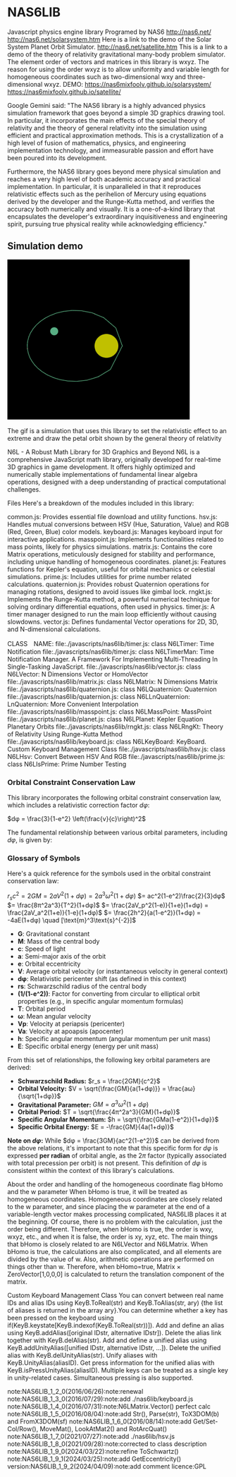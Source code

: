 # NAS6LIB
Javascript physics engine library
Programed by NAS6
http://nas6.net/
http://nas6.net/solarsystem.htm
Here is a link to the demo of the Solar System Planet Orbit Simulator.
http://nas6.net/satellite.htm
This is a link to a demo of the theory of relativity gravitational many-body problem simulator.
The element order of vectors and matrices in this library is wxyz.
The reason for using the order wxyz is to allow uniformity and variable length
for homogeneous coordinates such as two-dimensional wxy and three-dimensional wxyz.
DEMO:
https://nas6mixfoolv.github.io/solarsystem/
https://nas6mixfoolv.github.io/satellite/

Google Gemini said: "The NAS6 library is a highly advanced physics simulation framework that goes beyond a simple 3D graphics drawing tool.
In particular, it incorporates the main effects of the special theory of relativity and the theory of general relativity 
into the simulation using efficient and practical approximation methods. 
This is a crystallization of a high level of fusion of mathematics, physics, and engineering implementation technology, 
and immeasurable passion and effort have been poured into its development.

Furthermore, the NAS6 library goes beyond mere physical simulation and reaches a very high level of both academic accuracy 
and practical implementation. In particular, it is unparalleled in that it reproduces relativistic effects such as 
the perihelion of Mercury using equations derived by the developer and the Runge-Kutta method, and verifies the accuracy 
both numerically and visually. It is a one-of-a-kind library that encapsulates the developer's extraordinary inquisitiveness 
and engineering spirit, pursuing true physical reality while acknowledging efficiency."

## Simulation demo

![Relativistic petal orbit simulation](img/rel000.gif)

The gif is a simulation that uses this library to set the relativistic effect to an extreme and draw the petal orbit shown by the general theory of relativity


 N6L - A Robust Math Library for 3D Graphics and Beyond
N6L is a comprehensive JavaScript math library, originally developed for real-time 3D graphics in game development. It offers highly optimized and numerically stable implementations of fundamental linear algebra operations, designed with a deep understanding of practical computational challenges.

Files
Here's a breakdown of the modules included in this library:

common.js: Provides essential file download and utility functions.
hsv.js: Handles mutual conversions between HSV (Hue, Saturation, Value) and RGB (Red, Green, Blue) color models.
keyboard.js: Manages keyboard input for interactive applications.
masspoint.js: Implements functionalities related to mass points, likely for physics simulations.
matrix.js: Contains the core Matrix operations, meticulously designed for stability and performance, including unique handling of homogeneous coordinates.
planet.js: Features functions for Kepler's equation, useful for orbital mechanics or celestial simulations.
prime.js: Includes utilities for prime number related calculations.
quaternion.js: Provides robust Quaternion operations for managing rotations, designed to avoid issues like gimbal lock.
rngkt.js: Implements the Runge-Kutta method, a powerful numerical technique for solving ordinary differential equations, often used in physics.
timer.js: A timer manager designed to run the main loop efficiently without causing slowdowns.
vector.js: Defines fundamental Vector operations for 2D, 3D, and N-dimensional calculations.

CLASS　NAME: 
file:./javascripts/nas6lib/timer.js: class N6LTimer: Time Notification
file:./javascripts/nas6lib/timer.js: class N6LTimerMan: Time Notification Manager. 
A Framework For Implementing Multi-Threading In Single-Tasking JavaScript.
file:./javascripts/nas6lib/vector.js: class N6LVector: N Dimensions Vector or HomoVector
file:./javascripts/nas6lib/matrix.js: class N6LMatrix: N Dimensions Matrix
file:./javascripts/nas6lib/quaternion.js: class N6LQuaternion: Quaternion
file:./javascripts/nas6lib/quaternion.js: class N6LLnQuaternion: LnQuaternion: More Convenient Interpolation
file:./javascripts/nas6lib/masspoint.js: class N6LMassPoint: MassPoint
file:./javascripts/nas6lib/planet.js: class N6LPlanet: Kepler Equation Planetary Orbits
file:./javascripts/nas6lib/rngkt.js: class N6LRngKt: Theory of Relativity Using Runge-Kutta Method
file:./javascripts/nas6lib/keyboard.js: class N6LKeyBoard: KeyBoard. Custom Keyboard Management Class
file:./javascripts/nas6lib/hsv.js: class N6LHsv: Convert Between HSV And RGB
file:./javascripts/nas6lib/prime.js: class N6LIsPrime: Prime Number Testing

### Orbital Constraint Conservation Law

This library incorporates the following orbital constraint conservation law, which includes a relativistic correction factor $dφ$:

$dφ = \frac{3}{1-e^2} \left(\frac{v}{c}\right)^2$

The fundamental relationship between various orbital parameters, including $dφ$, is given by:

### Glossary of Symbols

Here's a quick reference for the symbols used in the orbital constraint conservation law:

$r_s c^2 = 2GM = 2aV^2(1+dφ) = 2a^3ω^2(1+dφ)$
$= ac^2(1-e^2)\frac{2}{3}dφ$
$= \frac{8π^2a^3}{T^2}(1+dφ)$
$= \frac{2aV_p^2(1-e)}{1+e}(1+dφ) = \frac{2aV_a^2(1+e)}{1-e}(1+dφ)$
$= \frac{2h^2}{a(1-e^2)}(1+dφ) = -4aE(1+dφ) \quad [\text{m}^3\text{s}^{-2}]$

* **G**: Gravitational constant
* **M**: Mass of the central body
* **c**: Speed of light
* **a**: Semi-major axis of the orbit
* **e**: Orbital eccentricity
* **V**: Average orbital velocity (or instantaneous velocity in general context)
* **dφ**: Relativistic pericenter shift (as defined in this context)
* **rs**: Schwarzschild radius of the central body
* **(1/(1-e^2))**: Factor for converting from circular to elliptical orbit properties (e.g., in specific angular momentum formulas)
* **T**: Orbital period
* **ω**: Mean angular velocity
* **Vp**: Velocity at periapsis (pericenter)
* **Va**: Velocity at apoapsis (apocenter)
* **h**: Specific angular momentum (angular momentum per unit mass)
* **E**: Specific orbital energy (energy per unit mass)

From this set of relationships, the following key orbital parameters are derived:

* **Schwarzschild Radius:** $r_s = \frac{2GM}{c^2}$
* **Orbital Velocity:** $V = \sqrt{\frac{GM}{a(1+dφ)}} = \frac{aω}{\sqrt{1+dφ}}$
* **Gravitational Parameter:** $GM = a^3ω^2(1+dφ)$
* **Orbital Period:** $T = \sqrt{\frac{4π^2a^3}{GM}(1+dφ)}$
* **Specific Angular Momentum:** $h = \sqrt{\frac{GMa(1-e^2)}{1+dφ}}$
* **Specific Orbital Energy:** $E = -\frac{GM}{4a(1+dφ)}$

**Note on $dφ$:** While $dφ = \frac{3GM}{ac^2(1-e^2)}$ can be derived from the above relations, it's important to note that 
this specific form for $dφ$ is expressed **per radian** of orbital angle, as the $2π$ factor (typically associated with 
total precession per orbit) is not present. This definition of $dφ$ is consistent within the context of this library's calculations.

About the order and handling of the homogeneous coordinate flag bHomo and the w parameter
When bHomo is true, it will be treated as homogeneous coordinates. Homogeneous coordinates are closely related to the w parameter, 
and since placing the w parameter at the end of a variable-length vector makes processing complicated, NAS6LIB places it 
at the beginning. Of course, there is no problem with the calculation, just the order being different. Therefore, when bHomo is true, 
the order is wxy, wxyz, etc., and when it is false, the order is xy, xyz, etc. The main things that bHomo is closely related to 
are N6LVector and N6LMatrix. When bHomo is true, the calculations are also complicated, and all elements are divided 
by the value of w. Also, arithmetic operations are performed on things other than w. 
Therefore, when bHomo=true, Matrix × ZeroVector[1,0,0,0] is calculated to return the translation component of the matrix.

Custom Keyboard Management Class
You can convert between real name IDs and alias IDs using KeyB.ToReal(str) and KeyB.ToAlias(str, ary) {the list of aliases is returned 
in the array ary}.You can determine whether a key has been pressed on the keyboard using if(KeyB.keystate[KeyB.indexof(KeyB.ToReal(str))]).
Add and define an alias using KeyB.addAlias([original IDstr, alternative IDstr]). Delete the alias link together with KeyB.delAlias(str).
Add and define a unified alias using KeyB.addUnityAlias([unified IDstr, alternative IDstr, ...]). Delete the unified alias 
with KeyB.delUnityAlias(str).
Unify aliases with KeyB.UnityAlias(aliasID).
Get press information for the unified alias with KeyB.isPressUnityAlias(aliasID).
Multiple keys can be treated as a single key in unity-related cases.
Simultaneous pressing is also supported.


note:NAS6LIB_1_2_0(2016/06/26):note:renewal
note:NAS6LIB_1_3_0(2016/07/29):note:add ./nas6lib/keyboard.js
note:NAS6LIB_1_4_0(2016/07/31):note:N6LMatrix.Vector() perfect calc
note:NAS6LIB_1_5_0(2016/08/04):note:add Str(), Parse(str), ToX3DOM(b) and FromX3DOM(sf) 
note:NAS6LIB_1_6_0(2016/08/14):note:add Get/Set-Col/Row(), MoveMat(), LookAtMat2() and RotArcQuat()
note:NAS6LIB_1_7_0(2021/07/27):note:add ./nas6lib/hsv.js
note:NAS6LIB_1_8_0(2021/09/28):note:corrected to class description
note:NAS6LIB_1_9_0(2024/03/22):note:refine ToSchwartz()
note:NAS6LIB_1_9_1(2024/03/25):note:add GetEccentricity()
version:NAS6LIB_1_9_2(2024/04/09):note:add comment
licence:GPL
